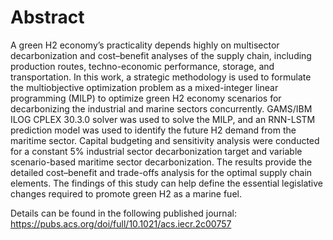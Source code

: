 # Abstract
A green H2 economy’s practicality depends highly on multisector decarbonization and cost–benefit analyses of the supply chain, including production routes, techno-economic performance, storage, and transportation. In this work, a strategic methodology is used to formulate the multiobjective optimization problem as a mixed-integer linear programming (MILP) to optimize green H2 economy scenarios for decarbonizing the industrial and marine sectors concurrently. GAMS/IBM ILOG CPLEX 30.3.0 solver was used to solve the MILP, and an RNN-LSTM prediction model was used to identify the future H2 demand from the maritime sector. Capital budgeting and sensitivity analysis were conducted for a constant 5% industrial sector decarbonization target and variable scenario-based maritime sector decarbonization. The results provide the detailed cost–benefit and trade-offs analysis for the optimal supply chain elements. The findings of this study can help define the essential legislative changes required to promote green H2 as a marine fuel.

Details can be found in the following published journal: https://pubs.acs.org/doi/full/10.1021/acs.iecr.2c00757
